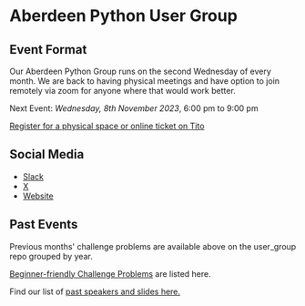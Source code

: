 # Aberdeen Python User Group

## Event Format

Our Aberdeen Python Group runs on the second Wednesday of every month. We are back to having physical meetings and have option to join remotely via zoom for anyone where that would work better. 

Next Event: *Wednesday, 8th November 2023*, 6:00 pm to 9:00 pm

[Register for a physical space or online ticket on Tito](https://ti.to/code-the-city/apug-nov-2023)

## Social Media

- [Slack](https://join.slack.com/t/python-aberdeen/shared_invite/zt-fe4vr06d-TavzVV4ZusCxYLEdCqxsyQ)
- [X](https://twitter.com/pythonaberdeen)
- [Website](https://pythonaberdeen.github.io)

## Past Events

Previous months' challenge problems are available above on the user_group repo grouped by year.

[Beginner-friendly Challenge Problems](beginner.md) are listed here.

Find our list of [past speakers and slides here.](https://github.com/PythonAberdeen/user_group/wiki/Speakers)
